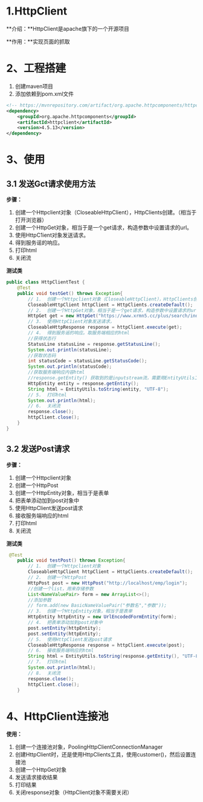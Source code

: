 # 1.HttpClient

**介绍：**HttpClient是apache旗下的一个开源项目

**作用：**实现页面的抓取

# 2、工程搭建

1.  创建maven项目
2.  添加依赖到pom.xml文件

```XML
<!-- https://mvnrepository.com/artifact/org.apache.httpcomponents/httpclient -->
<dependency>
    <groupId>org.apache.httpcomponents</groupId>
    <artifactId>httpclient</artifactId>
    <version>4.5.13</version>
</dependency>
```

# 3、使用

## 3.1 发送Gct请求使用方法

**步骤：**

1.  创建一个Httpclient对象（CloseableHttpClient），HttpClients创建。（相当于打开浏览器）
2.  创建一个HttpGet对象，相当于是一个get请求，构造参数中设置请求的url。
3.  使用HttpC1ient对象发送请求。
4.  得到服务谣的响应。
5.  打印html
6.  关闭流

**测试类**

```JAVA
public class HttpClientTest {
    @Test
    public void testGet() throws Exception{
        // 1.  创建一个Httpclient对象（CloseableHttpClient），HttpClients创建。（相当于打开浏览器）
        CloseableHttpClient httpClient = HttpClients.createDefault();
        // 2.  创建一个HttpGet对象，相当于是一个get请求，构造参数中设置请求的url.
        HttpGet get = new HttpGet("https://www.xrmn5.cc/plus/search/index.asp?keyword=%E6%9E%97%E6%98%9F%E9%98%91&searchtype=title");
        // 3.  使用HttpC1ient对象发送请求，
        CloseableHttpResponse response = httpClient.execute(get);
        // 4.  得到服务谣的响应。取服务端相应的html
        //获得状态行
        StatusLine statusLine = response.getStatusLine();
        System.out.println(statusLine);
        //获取状态码
        int statusCode = statusLine.getStatusCode();
        System.out.println(statusCode);
        //获取服务端响应内容html
        //response.getEntity() 获取到的是inputstream流，需要用EntityUtils工具将它转换成字符串
        HttpEntity entity = response.getEntity();
        String html = EntityUtils.toString(entity, "UTF-8");
        // 5.  打印html
        System.out.println(html);
        // 6.  关闭流
        response.close();
        httpClient.close();
    }
}
```



## 3.2 发送Post请求

**步骤：**

1.  创建一个Httpclient对象
2.  创建一个HttpPost
3.  创建一个HttpEntity对象，相当于是表单
4.  把表单添动加到post对象中
5.  使用HttpClient发送post请求
6.  接收服务端响应的html
7.  打印html
8.  关闭流

**测试类**

```JAVA
 @Test
    public void testPost() throws Exception{
        // 1.  创建一个Httpclient对象
        CloseableHttpClient httpClient = HttpClients.createDefault();
        // 2.  创建一个HttpPost
        HttpPost post = new HttpPost("http://localhost/emp/login");
        //创建一个list，用来存储参数
        List<NameValuePair> form = new ArrayList<>();
        //添加参数
        // form.add(new BasicNameValuePair("参数名","参数"));
        // 3.  创建一个HttpEntity对象，相当于是表单
        HttpEntity httpEntity = new UrlEncodedFormEntity(form);
        // 4.  把表单添动加到post对象中
        post.setEntity(httpEntity);
        post.setEntity(httpEntity);
        // 5.  使用HttpClient发送post请求
        CloseableHttpResponse response = httpClient.execute(post);
        // 6.  接收服务端响应的html
        String html = EntityUtils.toString(response.getEntity(), "UTF-8");
        // 7.  打印html
        System.out.println(html);
        // 8.  关闭流
        response.close();
        httpClient.close();
    }
```

# 4、HttpClient连接池

**使用：**

1.  创建一个连接池对象，PoolingHttpClientConnectionManager
2.  创建HttpClient时，还是使用HttpClients工具，使用customer()，然后设置连接池
3.  创建一个HttpGet对象
4.  发送请求接收结果
5.  打印结果
6.  关闭response对象（HttpClient对象不需要关闭）